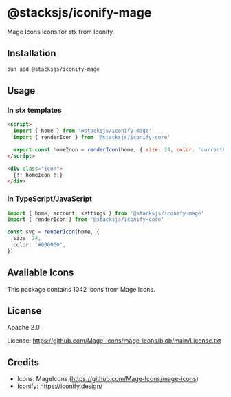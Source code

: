 # @stacksjs/iconify-mage

Mage Icons icons for stx from Iconify.

## Installation

```bash
bun add @stacksjs/iconify-mage
```

## Usage

### In stx templates

```html
<script>
  import { home } from '@stacksjs/iconify-mage'
  import { renderIcon } from '@stacksjs/iconify-core'

  export const homeIcon = renderIcon(home, { size: 24, color: 'currentColor' })
</script>

<div class="icon">
  {!! homeIcon !!}
</div>
```

### In TypeScript/JavaScript

```typescript
import { home, account, settings } from '@stacksjs/iconify-mage'
import { renderIcon } from '@stacksjs/iconify-core'

const svg = renderIcon(home, {
  size: 24,
  color: '#000000',
})
```

## Available Icons

This package contains 1042 icons from Mage Icons.

## License

Apache 2.0

License: https://github.com/Mage-Icons/mage-icons/blob/main/License.txt

## Credits

- Icons: MageIcons (https://github.com/Mage-Icons/mage-icons)
- Iconify: https://iconify.design/

